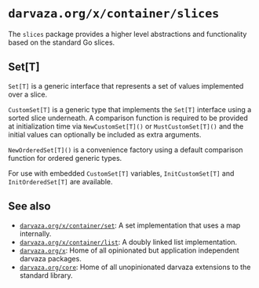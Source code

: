 # `darvaza.org/x/container/slices`

The `slices` package provides a higher level abstractions and functionality
based on the standard Go slices.

## Set[T]

`Set[T]` is a generic interface that represents a set of values implemented over a slice.

`CustomSet[T]` is a generic type that implements the `Set[T]` interface using a sorted slice
underneath. A comparison function is required to be provided at initialization time via
`NewCustomSet[T]()` or `MustCustomSet[T]()` and the initial values can optionally be included
as extra arguments.

`NewOrderedSet[T]()` is a convenience factory using a default comparison function for
ordered generic types.

For use with embedded `CustomSet[T]` variables, `InitCustomSet[T]` and `InitOrderedSet[T]`
are available.

## See also

* [`darvaza.org/x/container/set`](https://darvaza.org/x/container/set): A set implementation that uses a map internally.
* [`darvaza.org/x/container/list`](https://darvaza.org/x/container/list): A doubly linked list implementation.
* [`darvaza.org/x`](https://github.com/darvaza-proxy/x): Home of all opinionated but application independent darvaza packages.
* [`darvaza.org/core`](https://darvaza.org/core): Home of all unopinionated darvaza extensions to the standard library.

